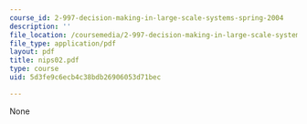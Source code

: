 ```yaml
---
course_id: 2-997-decision-making-in-large-scale-systems-spring-2004
description: ''
file_location: /coursemedia/2-997-decision-making-in-large-scale-systems-spring-2004/5d3fe9c6ecb4c38bdb26906053d71bec_nips02.pdf
file_type: application/pdf
layout: pdf
title: nips02.pdf
type: course
uid: 5d3fe9c6ecb4c38bdb26906053d71bec

---
```

None